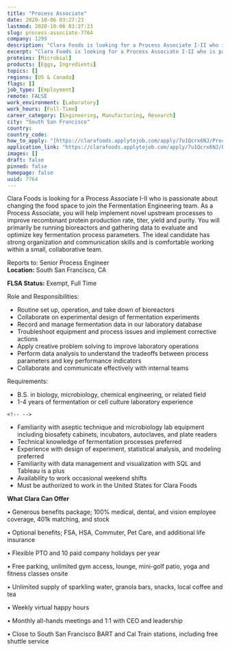 ```yaml
---
title: "Process Associate"
date: 2020-10-06 03:27:23
lastmod: 2020-10-06 03:27:23
slug: process-associate-7764
company: 1299
description: "Clara Foods is looking for a Process Associate I-II who is passionate about changing the food space to join the Fermentation Engineering team. As a Process Associate, you will help implement novel upstream processes to improve recombinant protein production rate, titer, yield and purity. You will primarily be running bioreactors and gathering data to evaluate and optimize key fermentation process parameters. The ideal candidate has strong organization and communication skills and is comfortable working within a small, collaborative team."
excerpt: "Clara Foods is looking for a Process Associate I-II who is passionate about changing the food space to join the Fermentation Engineering team. As a Process Associate, you will help implement novel upstream processes to improve recombinant protein production rate, titer, yield and purity. You will primarily be running bioreactors and gathering data to evaluate and optimize key fermentation process parameters. The ideal candidate has strong organization and communication skills and is comfortable working within a small, collaborative team."
proteins: [Microbial]
products: [Eggs, Ingredients]
topics: []
regions: [US & Canada]
flags: []
job_type: [Employment]
remote: FALSE
work_environment: [Laboratory]
work_hours: [Full-Time]
career_category: [Engineering, Manufacturing, Research]
city: "South San Francisco"
country: 
country_code: 
how_to_apply: "[https://clarafoods.applytojob.com/apply/7u1Qcrx6NJ/Process-Associate?so...](https://clarafoods.applytojob.com/apply/7u1Qcrx6NJ/Process-Associate?source=proteinreport)"
application_link: "https://clarafoods.applytojob.com/apply/7u1Qcrx6NJ/Process-Associate?source=proteinreport"
images: []
draft: false
pinned: false
homepage: false
uuid: 7764
---
```

Clara Foods is looking for a Process Associate I-II who is passionate
about changing the food space to join the Fermentation Engineering team.
As a Process Associate, you will help implement novel upstream processes
to improve recombinant protein production rate, titer, yield and purity.
You will primarily be running bioreactors and gathering data to evaluate
and optimize key fermentation process parameters. The ideal candidate
has strong organization and communication skills and is comfortable
working within a small, collaborative team.

Reports to: Senior Process Engineer\
**Location:** South San Francisco, CA

**FLSA Status:** Exempt, Full Time

Role and Responsibilities:

-   Routine set up, operation, and take down of bioreactors
-   Collaborate on experimental design of fermentation experiments
-   Record and manage fermentation data in our laboratory database
-   Troubleshoot equipment and process issues and implement corrective
    actions
-   Apply creative problem solving to improve laboratory operations 
-   Perform data analysis to understand the tradeoffs between process
    parameters and key performance indicators
-   Collaborate and communicate effectively with internal teams

Requirements:

-   B.S. in biology, microbiology, chemical engineering, or related
    field
-   1-4 years of fermentation or cell culture laboratory experience 

```{=html}
<!-- -->
```
-   Familiarity with aseptic technique and microbiology lab equipment
    including biosafety cabinets, incubators, autoclaves, and plate
    readers
-   Technical knowledge of fermentation processes preferred
-   Experience with design of experiment, statistical analysis, and
    modeling preferred
-   Familiarity with data management and visualization with SQL and
    Tableau is a plus 
-   Availability to work occasional weekend shifts
-   Must be authorized to work in the United States for Clara Foods

**What Clara Can Offer**

• Generous benefits package; 100% medical, dental, and vision employee
coverage, 401k matching, and stock

• Optional benefits; FSA, HSA, Commuter, Pet Care, and additional life
insurance

• Flexible PTO and 10 paid company holidays per year

• Free parking, unlimited gym access, lounge, mini-golf patio, yoga and
fitness classes onsite

• Unlimited supply of sparkling water, granola bars, snacks, local
coffee and tea

• Weekly virtual happy hours 

• Monthly all-hands meetings and 1:1 with CEO and leadership

• Close to South San Francisco BART and Cal Train stations, including
free shuttle service
